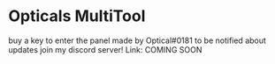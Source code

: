# Opticals MultiTool
buy a key to enter the panel
made by Optical#0181
to be notified about updates join my discord server! Link: COMING SOON
